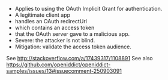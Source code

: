 * Applies to using the OAuth Implicit Grant for authentication.
* A legitimate client app 
* handles an OAuth redirectUrl
* which contains an access token 
* that the OAuth server gave to a malicious app.
* Severe: the attacker is not blind.
* Mitigation: validate the access token audience.

See http://stackoverflow.com/a/17439317/1108891
See also https://github.com/openiddict/openiddict-samples/issues/13#issuecomment-250903091
